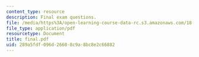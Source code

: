 ```yaml
---
content_type: resource
description: Final exam questions.
file: /media/https%3A/open-learning-course-data-rc.s3.amazonaws.com/18-725-algebraic-geometry-fall-2003/289a5fdf096d26608c9a8bc8e2c66882_final.pdf
file_type: application/pdf
resourcetype: Document
title: final.pdf
uid: 289a5fdf-096d-2660-8c9a-8bc8e2c66882
---
```

